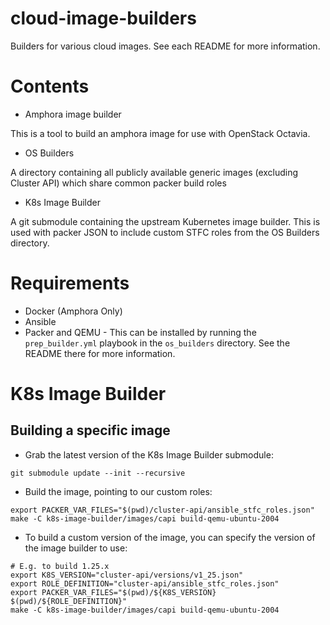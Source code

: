# cloud-image-builders
Builders for various cloud images. See each README for more information.

Contents
========

- Amphora image builder

This is a tool to build an amphora image for use with OpenStack Octavia.

- OS Builders

A directory containing all publicly available generic images (excluding Cluster API)
which share common packer build roles

- K8s Image Builder

A git submodule containing the upstream Kubernetes image builder.
This is used with packer JSON to include custom STFC roles from the OS Builders directory.

Requirements
============

- Docker (Amphora Only)
- Ansible
- Packer and QEMU - This can be installed by running the `prep_builder.yml` playbook
  in the `os_builders` directory. See the README there for more information.

K8s Image Builder
=================

Building a specific image
-------------------------

- Grab the latest version of the K8s Image Builder submodule:

```
git submodule update --init --recursive
```

- Build the image, pointing to our custom roles:

```
export PACKER_VAR_FILES="$(pwd)/cluster-api/ansible_stfc_roles.json"
make -C k8s-image-builder/images/capi build-qemu-ubuntu-2004
```

- To build a custom version of the image, you can specify the version of the
  image builder to use:

```
# E.g. to build 1.25.x
export K8S_VERSION="cluster-api/versions/v1_25.json"
export ROLE_DEFINITION="cluster-api/ansible_stfc_roles.json"
export PACKER_VAR_FILES="$(pwd)/${K8S_VERSION} $(pwd)/${ROLE_DEFINITION}"
make -C k8s-image-builder/images/capi build-qemu-ubuntu-2004
```
